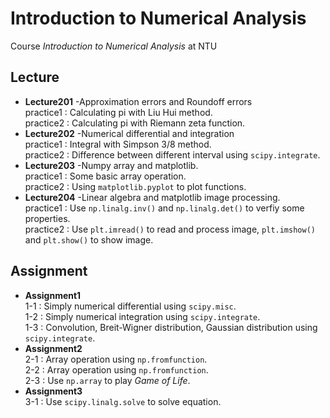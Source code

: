 # Introduction to Numerical Analysis
Course _Introduction to Numerical Analysis_ at NTU

## Lecture
  - **Lecture201** -Approximation errors and Roundoff errors<br />
  practice1 : Calculating pi with Liu Hui method.<br />
  practice2 : Calculating pi with Riemann zeta function.<br />
  - **Lecture202** -Numerical differential and integration<br />
  practice1 : Integral with Simpson 3/8 method.<br />
  practice2 : Difference between different interval using `scipy.integrate`.<br />
  - **Lecture203** -Numpy array and matplotlib.<br />
  practice1 : Some basic array operation.<br />
  practice2 : Using `matplotlib.pyplot` to plot functions.<br />
  - **Lecture204** -Linear algebra and matplotlib image processing.<br />
  practice1 : Use `np.linalg.inv()` and `np.linalg.det()` to verfiy some properties.<br />
  practice2 : Use `plt.imread()` to read and process image, `plt.imshow()` and `plt.show()` to show image.<br />
  
## Assignment
  - **Assignment1**<br />
  1-1 : Simply numerical differential using `scipy.misc`.<br/>
  1-2 : Simply numerical integration using `scipy.integrate`.<br />
  1-3 : Convolution, Breit-Wigner distribution, Gaussian distribution using `scipy.integrate`.<br />
  - **Assignment2**<br />
  2-1 : Array operation using `np.fromfunction`.<br />
  2-2 : Array operation using `np.fromfunction`.<br />
  2-3 : Use `np.array` to play _Game of Life_.<br />
  - **Assignment3**<br />
  3-1 : Use `scipy.linalg.solve` to solve equation.
